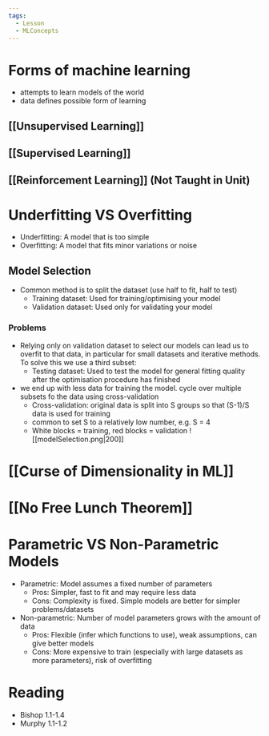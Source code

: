```yaml
---
tags:
  - Lesson
  - MLConcepts
---
```

# Forms of machine learning
- attempts to learn models of the world
- data defines possible form of learning
## [[Unsupervised Learning]] 
## [[Supervised Learning]]
## [[Reinforcement Learning]] (Not Taught in Unit)
# Underfitting VS Overfitting
- Underfitting: A model that is too simple
- Overfitting: A model that fits minor variations or noise
## Model Selection
- Common method is to split the dataset (use half to fit, half to test)
	- Training dataset: Used for training/optimising your model
	- Validation dataset: Used only for validating your model
### Problems
- Relying only on validation dataset to select our models can lead us to overfit to that data, in particular for small datasets and iterative methods. To solve this we use a third subset:
	- Testing dataset: Used to test the model for general fitting quality after the optimisation procedure has finished
- we end up with less data for training the model. cycle over multiple subsets fo the data using cross-validation
	- Cross-validation: original data is split into S groups so that (S-1)/S data is used for training
	- common to set S to a relatively low number, e.g. S = 4
	- White blocks = training, red blocks = validation
	 ![[modelSelection.png|200]]
# [[Curse of Dimensionality in ML]]	
# [[No Free Lunch Theorem]]
# Parametric VS Non-Parametric Models	
- Parametric: Model assumes a fixed number of parameters
	- Pros: Simpler, fast to fit and may require less data
	- Cons: Complexity is fixed. Simple models are better for simpler problems/datasets
- Non-parametric: Number of model parameters grows with the amount of data
	- Pros: Flexible (infer which functions to use), weak assumptions, can give better models
	- Cons: More expensive to train (especially with large datasets as more parameters), risk of overfitting
# Reading
- Bishop 1.1-1.4
- Murphy 1.1-1.2